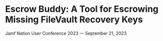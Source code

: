 # Escrow Buddy: A Tool for Escrowing Missing FileVault Recovery Keys <!-- omit in toc -->

Jamf Nation User Conference 2023 — September 21, 2023
